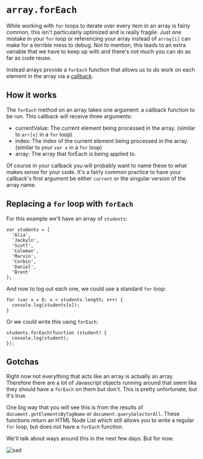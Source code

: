 # `array.forEach`

While working with `for` loops to iterate over every item in an array is fairly common, this isn't particularly optimized and is really fragile.
Just one mistake in your `for` loop or referencing your array instead of `array[i]` can make for a terrible mess to debug.
Not to mention, this leads to an extra variable that we have to keep up with and there's not much you can do as far as code reuse.

Instead arrays provide a `forEach` function that allows us to do work on each element in the array via a [callback](callback.html).

## How it works

The `forEach` method on an array takes one argument: a callback function to be run.
This callback will receive three arguments:

* currentValue: The current element being processed in the array. (similar to `arr[x]` in a `for` loop)
* index: The index of the current element being processed in the array. (similar to your `var x` in a `for` loop)
* array: The array that forEach is being applied to.

Of course in your callback you will probably want to name these to what makes sense for your code.
It's a fairly common practice to have your callback's first argument be either `current` or the singular version of the array name.

## Replacing a `for` loop with `forEach`

For this example we'll have an array of `students`:

    var students = [
      'Alia',
      'Jackyln',
      'Scott',
      'Coleman',
      'Marvin',
      'Corbin',
      'Daniel',
      'Brent'
    ];

And now to log out each one, we could use a standard `for` loop:

    for (var x = 0; x < students.length; x++) {
      console.log(students[x]);
    }

Or we could write this using `forEach`:

    students.forEach(function (student) {
      console.log(student);
    });

## Gotchas

Right now not everything that acts like an array is actually an array.
Therefore there are a lot of Javascript objects running around that seem like they should have a `forEach` on them but don't.
This is pretty unfortunate, but it's true.

One big way that you will see this is from the results of `document.getElementsByTagName` or `document.querySelectorAll`.
These functions return an HTML Node List which still allows you to write a regular `for` loop, but does not have a `forEach` function.

We'll talk about ways around this in the next few days.
But for now: 

![sad](http://rack.3.mshcdn.com/media/ZgkyMDEzLzA3LzE4Lzc1L0RyLldoby41Mjg5ZC5naWYKcAl0aHVtYgkxMjAweDk2MDA-/571ec44d/6da/Dr.-Who.gif)
